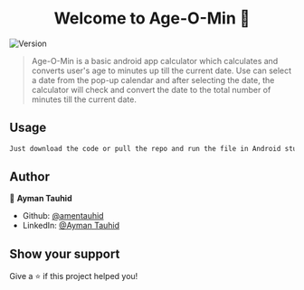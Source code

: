 <h1 align="center">Welcome to Age-O-Min 👋</h1>
<p>
  <img alt="Version" src="https://img.shields.io/badge/version-1.0-blue.svg?cacheSeconds=2592000" />
</p>

> Age-O-Min is a basic android app calculator which calculates and converts user's age to minutes up till the current date. Use can select a date from the pop-up calendar and after selecting the date, the calculator will check and convert the date to the total number of minutes till the current date.

## Usage

```sh
Just download the code or pull the repo and run the file in Android studio.
```

## Author

👤 **Ayman Tauhid**

* Github: [@amentauhid](https://github.com/amentauhid)
* LinkedIn: [@Ayman Tauhid](https://www.linkedin.com/in/ayman-t-548b5921b)

## Show your support

Give a ⭐️ if this project helped you!

